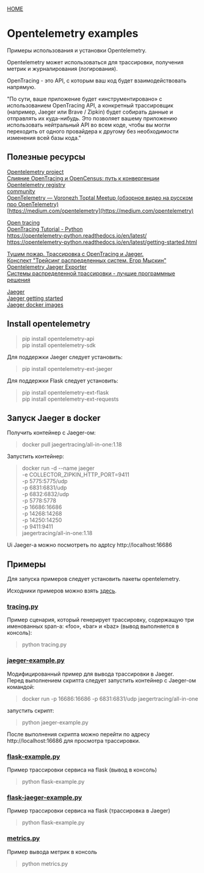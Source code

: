 [HOME](../README.md)
# Opentelemetry examples
Примеры использования и установки Opentelemetry.


Opentelemetry может использоваться для трассировки, получения метрик и журналирования (логирования).


OpenTracing - это API, с которым ваш код будет взаимодействовать напрямую.

"По сути, ваше приложение будет «инструментировано» с использованием OpenTracing API, а конкретный трассировщик (например, Jaeger или Brave / Zipkin) будет собирать данные и отправлять их куда-нибудь. Это позволяет вашему приложению использовать нейтральный API во всем коде, чтобы вы могли переходить от одного провайдера к другому без необходимости изменения всей базы кода."

## Полезные ресурсы

 [Opentelemetry project](https://opentelemetry.io/)  
 [Слияние OpenTracing и OpenCensus: путь к конвергенции](https://habr.com/ru/company/southbridge/blog/464001/)  
 [Opentelemetry registry](https://opentelemetry.io/registry/)  
 [community](https://github.com/open-telemetry/community)  
 [OpenTelemetry — Voronezh Toptal Meetup (обзорное видео на русском про OpenTelemetry)](https://www.youtube.com/watch?v=Tf0uMwTrEd8)  
 [https://medium.com/opentelemetry](https://medium.com/opentelemetry)
 
 
 [Open tracing](https://opentracing.io/docs/overview/)  
 [OpenTracing Tutorial - Python](https://github.com/yurishkuro/opentracing-tutorial/tree/master/python)  
 https://opentelemetry-python.readthedocs.io/en/latest/  
 https://opentelemetry-python.readthedocs.io/en/latest/getting-started.html
 

 [Тушим пожар. Трассировка с OpenTracing и Jaeger.](https://medium.com/@aablinov/%D1%82%D1%83%D1%88%D0%B8%D0%BC-%D0%BF%D0%BE%D0%B6%D0%B0%D1%80-%D1%82%D1%80%D0%B0%D1%81%D1%81%D0%B8%D1%80%D0%BE%D0%B2%D0%BA%D0%B0-%D1%81-opentracing-%D0%B8-jaeger-69f0ae553b86)  
 [Конспект "Трейсинг распределенных систем. Егор Мыскин"](https://aladmit.com/summary/2019/02/01/summary-tracing.html)  
 [Opentelemetry Jaeger Exporter](https://opentelemetry-python.readthedocs.io/en/stable/ext/jaeger/jaeger.html#api)  
 [Системы распределенной трассировки - лучшие программные решения](https://overcoder.net/manuals/sistemy-raspredelennoj-trassirovki-luchshie-resheniya)
    
 [Jaeger](https://www.jaegertracing.io/)  
 [Jaeger getting started](https://www.jaegertracing.io/docs/1.18/getting-started/)  
 [Jaeger docker images](https://www.jaegertracing.io/download/#docker-images)  
 

## Install opentelemetry

> pip install opentelemetry-api  
> pip install opentelemetry-sdk


Для поддержки Jaeger следует установить:

> pip install opentelemetry-ext-jaeger

 Для поддержки Flask следует установить:
> pip install opentelemetry-ext-flask  
> pip install opentelemetry-ext-requests


## Запуск Jaeger в docker
Получить контейнер с Jaeger-ом:  
> docker pull jaegertracing/all-in-one:1.18  

Запустить контейнер:  
>docker run -d --name jaeger \
  -e COLLECTOR_ZIPKIN_HTTP_PORT=9411 \
  -p 5775:5775/udp \
  -p 6831:6831/udp \
  -p 6832:6832/udp \
  -p 5778:5778 \
  -p 16686:16686 \
  -p 14268:14268 \
  -p 14250:14250 \
  -p 9411:9411 \
  jaegertracing/all-in-one:1.18

Ui Jaeger-а можно посмотреть по адрtсу http://localhost:16686

## Примеры

Для  запуска примеров следует установить пакеты opentelemetry.

Исходники примеров можно взять [здесь](https://github.com/open-telemetry/opentelemetry-python/tree/master/docs/examples).

### [tracing.py](./tracing.py)
Пример сценария, который генерирует трассировку, содержащую 
три именованных span-а: «foo», «bar» и «baz» (вывод выполняется в консоль):

> python tracing.py


### [jaeger-example.py](./jaeger-example.py)
Модифицированный пример для вывода трассировки в Jaeger.  
Перед выполнением скрипта следует запустить контейнер с Jaeger-ом командой:
> docker run -p 16686:16686 -p 6831:6831/udp jaegertracing/all-in-one  

запустить скрипт:
> python jaeger-example.py


После выполнения скрипта можно перейти по адресу  http://localhost:16686 для просмотра
трассировки. 


### [flask-example.py](./flask-example.py)
Пример трассировки сервиса на flask (вывод в консоль)

> python flask-example.py

### [flask-jaeger-example.py](./flask-jaeger-example.py)
Пример трассировки сервиса на flask (трассировка в Jaeger)

> python flask-example.py

### [metrics.py](./metrics.py)
Пример вывода метрик в консоль

> python metrics.py





